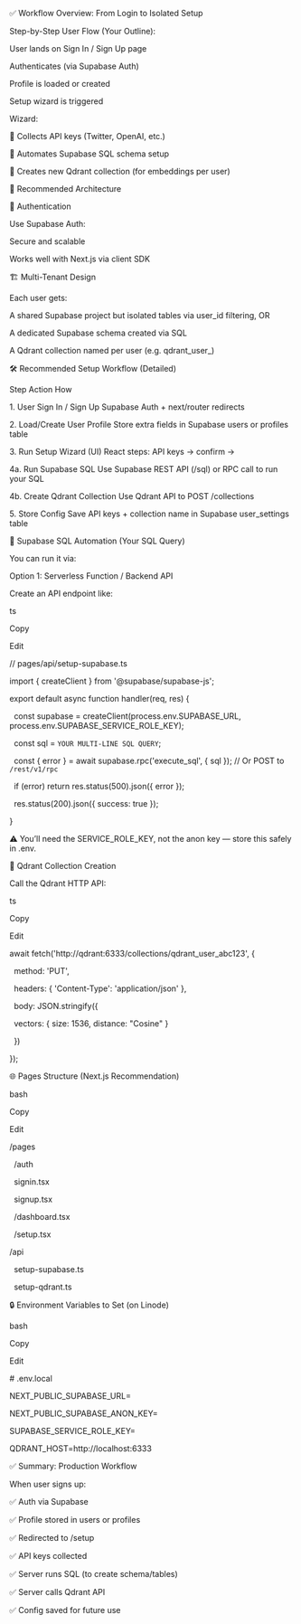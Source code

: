 ✅ Workflow Overview: From Login to Isolated Setup

Step-by-Step User Flow (Your Outline):

User lands on Sign In / Sign Up page



Authenticates (via Supabase Auth)



Profile is loaded or created



Setup wizard is triggered



Wizard:



🔑 Collects API keys (Twitter, OpenAI, etc.)



🚀 Automates Supabase SQL schema setup



🧠 Creates new Qdrant collection (for embeddings per user)



🧠 Recommended Architecture

🔐 Authentication

Use Supabase Auth:



Secure and scalable



Works well with Next.js via client SDK



🏗️ Multi-Tenant Design

Each user gets:



A shared Supabase project but isolated tables via user\_id filtering, OR



A dedicated Supabase schema created via SQL



A Qdrant collection named per user (e.g. qdrant\_user\_<uuid>)



🛠️ Recommended Setup Workflow (Detailed)

Step	Action	How

1\.	User Sign In / Sign Up	Supabase Auth + next/router redirects

2\.	Load/Create User Profile	Store extra fields in Supabase users or profiles table

3\.	Run Setup Wizard (UI)	React steps: API keys → confirm →

4a.	Run Supabase SQL	Use Supabase REST API (/sql) or RPC call to run your SQL

4b.	Create Qdrant Collection	Use Qdrant API to POST /collections

5\.	Store Config	Save API keys + collection name in Supabase user\_settings table



🔄 Supabase SQL Automation (Your SQL Query)

You can run it via:



Option 1: Serverless Function / Backend API

Create an API endpoint like:



ts

Copy

Edit

// pages/api/setup-supabase.ts

import { createClient } from '@supabase/supabase-js';



export default async function handler(req, res) {

&nbsp; const supabase = createClient(process.env.SUPABASE\_URL, process.env.SUPABASE\_SERVICE\_ROLE\_KEY);



&nbsp; const sql = `YOUR MULTI-LINE SQL QUERY`;



&nbsp; const { error } = await supabase.rpc('execute\_sql', { sql }); // Or POST to `/rest/v1/rpc`



&nbsp; if (error) return res.status(500).json({ error });



&nbsp; res.status(200).json({ success: true });

}

⚠️ You’ll need the SERVICE\_ROLE\_KEY, not the anon key — store this safely in .env.



🔄 Qdrant Collection Creation

Call the Qdrant HTTP API:



ts

Copy

Edit

await fetch('http://qdrant:6333/collections/qdrant\_user\_abc123', {

&nbsp; method: 'PUT',

&nbsp; headers: { 'Content-Type': 'application/json' },

&nbsp; body: JSON.stringify({

&nbsp;   vectors: { size: 1536, distance: "Cosine" }

&nbsp; })

});

🌐 Pages Structure (Next.js Recommendation)

bash

Copy

Edit

/pages

&nbsp; /auth

&nbsp;   signin.tsx

&nbsp;   signup.tsx

&nbsp; /dashboard.tsx

&nbsp; /setup.tsx

/api

&nbsp; setup-supabase.ts

&nbsp; setup-qdrant.ts

🔒 Environment Variables to Set (on Linode)

bash

Copy

Edit

\# .env.local

NEXT\_PUBLIC\_SUPABASE\_URL=

NEXT\_PUBLIC\_SUPABASE\_ANON\_KEY=

SUPABASE\_SERVICE\_ROLE\_KEY=

QDRANT\_HOST=http://localhost:6333

✅ Summary: Production Workflow

When user signs up:

✅ Auth via Supabase



✅ Profile stored in users or profiles



✅ Redirected to /setup



✅ API keys collected



✅ Server runs SQL (to create schema/tables)



✅ Server calls Qdrant API



✅ Config saved for future use

